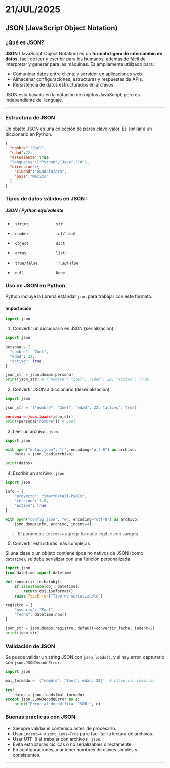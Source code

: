 # 21/JUL/2025

## JSON (JavaScript Object Notation)

### ¿Qué es JSON?

**JSON** (JavaScript Object Notation) es un **formato ligero de intercambio de datos**, fácil de leer y escribir para los humanos, además de fácil de interpretar y generar para las máquinas. Es ampliamente utilizado para:

- Comunicar datos entre cliente y servidor en aplicaciones web.
- Almacenar configuraciones, estructuras y respuestas de APIs.
- Persistencia de datos estructurados en archivos.

JSON está basado en la notación de objetos JavaScript, pero es independiente del lenguaje.

---

### Estructura de JSON

Un objeto JSON es una colección de pares clave-valor. Es similar a un diccionario en Python.

```json
{
  "nombre":"Zoel",
  "edad":22,
  "estudiante":true
  "lenguajes":["Python","Java","C#"],
  "direccion":{
    "ciudad":"Guadalajara",
    "pais":"México"
  }
}
```

### Tipos de datos válidos en JSON:

##### **JSON** / **Python equivalente**
-      string            str
-      number            int/float
-      object            dict
-      array             list
-      true/false        True/False
-      null              None

### Uso de JSON en Python

Python incluye la librería estándar `json` para trabajar con este formato.

#### Importación
```python
import json
```

1. Convertir un diccionario en JSON (serialización)
```python
import json

persona = {
  "nombre": "Zoel",
  "edad": 22,
  "activo": True
}

json_str = json.dumps(persona)
print(json_str) # {"nombre": "Zoel", "edad": 22, "activo": True}
```
2. Convertir JSON a diccionario (deserialización)
```python
import json

json_str = '{"nombre": "Zoel", "edad": 22, "activo": True}

persona = json.loads(json_str)
print(persona["nombre"]) # Zoel
```
3. Leer un archivo `.json`
```python
import json

with open("datos.json", "r", encoding="utf-8") as archivo:
    datos = json.load(archivo)

print(datos)
```

4. Escribir un archivo `.json`
```python
import json

info = {
    "proyecto": "SmartRetail-PyMEs",
    "version": 1.0,
    "activo": True
}

with open("config.json", "w", encoding="utf-8") as archivo:
    json.dump(info, archivo, indent=4)
```
> El parámetro `indent=4` agrega formato legible con sangría.

5. Convertir estructuras más complejas

Si una clase o un objeto contiene tipos no nativos de JSON (como `datatime`), se debe serializar con una función personalizada.
```python
import json
from datetime import datetime

def convertir_fecha(obj):
    if isinstance(obj, datetime):
        return obj.isoformat()
    raise TypeError("Tipo no serializable")

registro = {
    "usuario": "Zoel",
    "fecha": datetime.now()
}

json_str = json.dumps(registro, default=convertir_fecha, indent=2)
print(json_str)
```

### Validación de JSON

Se puede validar un string JSON con `json.loads()`, y si hay error, capturarlo con `json.JSONDecodeError`.
```python
import json

mal_formado = '{"nombre": "Zoel", edad: 28}'  # clave sin comillas

try:
    datos = json.loads(mal_formado)
except json.JSONDecodeError as e:
    print("Error al decodificar JSON:", e)
```

### Buenas prácticas con JSON
- Siempre validar el contenido antes de procesarlo.
- Usar `indent=4` o `sort_keys=True` para facilitar la lectura de archivos.
- Usar UTF-8 al trabajar con archivos `.json`.
- Evita estructuras cíclicas o no serializables directamente.
- En configuraciones, mantener nombres de claves simples y consistentes.

---




















